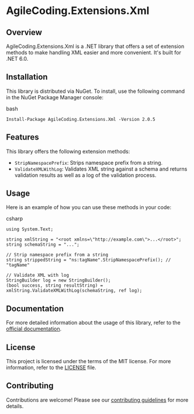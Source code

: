 ﻿AgileCoding.Extensions.Xml
==========================

Overview
--------

AgileCoding.Extensions.Xml is a .NET library that offers a set of extension methods to make handling XML easier and more convenient. It's built for .NET 6.0.

Installation
------------

This library is distributed via NuGet. To install, use the following command in the NuGet Package Manager console:

bash

`Install-Package AgileCoding.Extensions.Xml -Version 2.0.5`

Features
--------

This library offers the following extension methods:

-   `StripNamespacePrefix`: Strips namespace prefix from a string.
-   `ValidateXMLWithLog`: Validates XML string against a schema and returns validation results as well as a log of the validation process.

Usage
-----

Here is an example of how you can use these methods in your code:

csharp
```using AgileCoding.Extentions.Xml;
using System.Text;

string xmlString = "<root xmlns=\"http://example.com\">...</root>";
string schemaString = "...";

// Strip namespace prefix from a string
string strippedString = "ns:tagName".StripNamespacePrefix(); // "tagName"

// Validate XML with log
StringBuilder log = new StringBuilder();
(bool success, string resultString) = xmlString.ValidateXMLWithLog(schemaString, ref log);
```

Documentation
-------------

For more detailed information about the usage of this library, refer to the [official documentation](https://github.com/ToolMaker/AgileCoding.Extentions.Xml/wiki).

License
-------

This project is licensed under the terms of the MIT license. For more information, refer to the [LICENSE](https://github.com/ToolMaker/AgileCoding.Extentions.Xml/blob/main/LICENSE) file.

Contributing
------------

Contributions are welcome! Please see our [contributing guidelines](https://github.com/ToolMaker/AgileCoding.Extentions.Xml/blob/main/CONTRIBUTING.md) for more details.